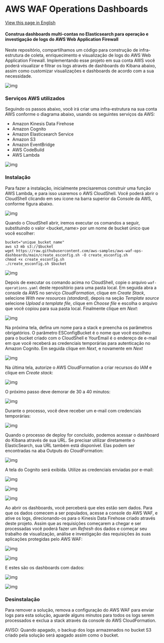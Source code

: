 # AWS WAF Operations Dashboards

[View this page in English](README.md)

#### Construa dashboards multi-contas no Elasticsearch para operação e investigação de logs do AWS Web Application Firewall

Neste repositório, compartilhamos um código para construção de infra-estrutura de coleta, enriquecimento e visualização de logs do AWS Web Application Firewall. Implementando esse projeto em sua conta AWS você poderá visualizar e filtrar os logs através de dashboards do Kibana abaixo, assim como customizar visualizações e dashboards de acordo com a sua necessidade.

![img](media/waf_dash_main.png)

### Serviços AWS utilizados

Seguindo os passos abaixo, você irá criar uma infra-estrutura na sua conta AWS conforme o diagrama abaixo, usando os seguintes serviços da AWS:
* Amazon Kinesis Data Firehose
* Amazon Cognito
* Amazon Elasticsearch Service
* Amazon S3
* Amazon EventBridge
* AWS CodeBuild
* AWS Lambda

![img](media/arch_diagram.png)

### Instalação

Para fazer a instalação, inicialmente precisaremos construir uma função AWS Lambda, e para isso usaremos o AWS CloudShell. Você poderá abrir o CloudShell clicando em seu ícone na barra superior da Console da AWS, conforme figura abaixo.

![img](media/cloudshell_open.png)

Quando o CloudShell abrir, iremos executar os comandos a seguir, substituindo o valor &lt;bucket_name&gt; por um nome de bucket único que você escolher:

```
bucket="unique_bucket_name"
aws s3 mb s3://$bucket
wget https://raw.githubusercontent.com/aws-samples/aws-waf-ops-dashboards/main/create_esconfig.sh -O create_esconfig.sh
chmod +x create_esconfig.sh
./create_esconfig.sh $bucket
```

![img](media/cloudshell_commands.png)

Depois de executar os comando acima no CloudShell, copie o arquivo `waf-operations.yaml` deste repositório para uma pasta local. Em seguida abra a console da AWS no serviço *CloudFormation*, clique em *Create Stack*, selecione *With new resources (standard)*, depois na seção *Template source* selecione *Upload a template file*, clique em *Choose file* e escolha o arquivo que você copiou para sua pasta local. Finalmente clique em *Next*:

![img](media/image1.png)

Na próxima tela, defina um nome para a stack e preencha os parâmetros obrigatórios. O parâmetro ESConfigBucket é o nome que você escolheu para o bucket criado com o CloudShell e YourEmail é o endereço de e-mail em que você receberá as credenciais temporárias para autenticação no Amazon Cognito. Em seguida clique em *Next*, e novamente em *Next*

![img](media/image2.png)

Na última tela, autorize o AWS CloudFormation a criar recursos do IAM e clique em *Create stack*:

![img](media/image3.png)

O próximo passo deve demorar de 30 a 40 minutos:

![img](media/image4.png)

Durante o processo, você deve receber um e-mail com credenciais temporárias:

![img](media/image5.png)

Quando o processo de deploy for concluído, podemos acessar o dashboard do Kibana através de sua URL. Se precisar utilizar diretamente o ElasticSearch, sua URL também está disponível. Elas podem ser encontradas na aba Outputs do CloudFormation:

![img](media/image6.png)

A tela do Cognito será exibida. Utilize as credenciais enviadas por e-mail:

![img](media/image7.png)

![img](media/image8.png)

![img](media/image9.png)

Ao abrir os dashboards, você perceberá que eles estão sem dados. Para que os dados comecem a ser populados, acesse a console do AWS WAF, e ative os logs, direcionando-os para o Kinesis Data Firehose criado através deste projeto. Assim que as requisições começarem a chegar e ser processadas você poderá fazer um *Refresh* dos dados e começar seu trabalho de visualização, análise e investigação das requisições às suas aplicações protegidas pelo AWS WAF:

![img](media/image10.png)

![img](media/image11.png)

E estes são os dashboards com dados:

![img](media/waf_dash_main.png)

![img](media/waf_dash_trends.png)

### Desinstalação

Para remover a solução, remova a configuração do AWS WAF para enviar logs para esta solução, aguarde alguns minutos para todos os logs serem processados e exclua a stack através da console do AWS CloudFormation.

AVISO: Quando apagado, o backup dos logs armazenados no bucket S3 criado pela solução será apagado assim como o bucket.
